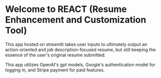 # Welcome to REACT (Resume Enhancement and Customization Tool)
This app hosted on streamlit takes user inputs to ultimately output an action-oriented and job description-focused resume, but still keeping the essence of the user's original resume submitted.

This app utilizes OpenAI's gpt models, Google's authentication model for logging in, and Stripe payment for paid features.
